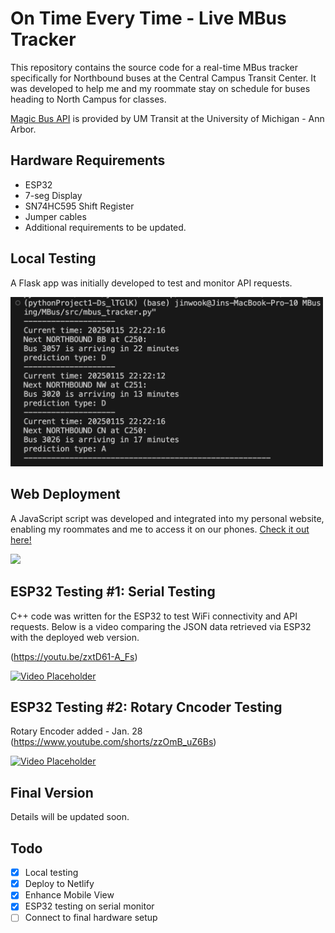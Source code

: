 # On Time Every Time - Live MBus Tracker

This repository contains the source code for a real-time MBus tracker specifically for Northbound buses at the Central Campus Transit Center. It was developed to help me and my roommate stay on schedule for buses heading to North Campus for classes.

[Magic Bus API](https://mbus.ltp.umich.edu/home) is provided by UM Transit at the University of Michigan - Ann Arbor.

## Hardware Requirements
- ESP32
- 7-seg Display
- SN74HC595 Shift Register
- Jumper cables
- Additional requirements to be updated.

## Local Testing
A Flask app was initially developed to test and monitor API requests.

<img src="/assets/images/old/testing.png" width="500">

## Web Deployment
A JavaScript script was developed and integrated into my personal website, enabling my roommates and me to access it on our phones. [Check it out here!](http://jinwookshin.com/templates/bus-prediction)

<img src="/assets/images/final/MobileDemo.gif" width="400">

## ESP32 Testing #1: Serial Testing
C++ code was written for the ESP32 to test WiFi connectivity and API requests. Below is a video comparing the JSON data retrieved via ESP32 with the deployed web version.

(https://youtu.be/zxtD61-A_Fs)

[![Video Placeholder](https://img.youtube.com/vi/zxtD61-A_Fs/0.jpg)](https://youtu.be/zxtD61-A_Fs)

## ESP32 Testing #2: Rotary Cncoder Testing
Rotary Encoder added - Jan. 28
(https://www.youtube.com/shorts/zzOmB_uZ6Bs)

[![Video Placeholder](https://img.youtube.com/vi/zzOmB_uZ6Bs/0.jpg)](https://www.youtube.com/shorts/zzOmB_uZ6Bs)

## Final Version
Details will be updated soon.

## Todo

- [x] Local testing
- [x] Deploy to Netlify
- [x] Enhance Mobile View
- [x] ESP32 testing on serial monitor
- [ ] Connect to final hardware setup
